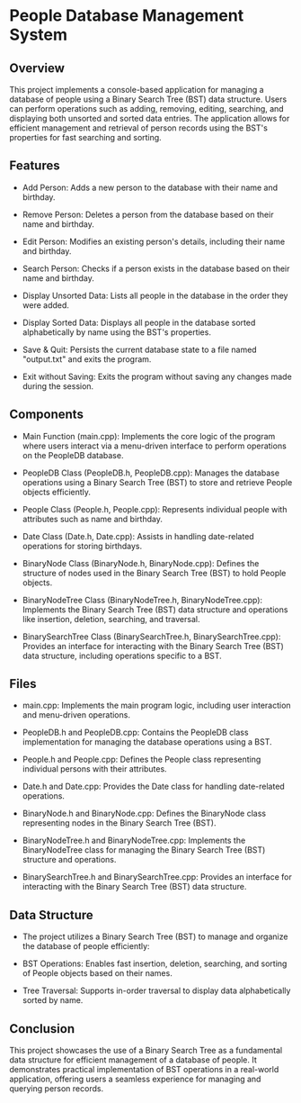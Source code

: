 # People Database Management System

## Overview
This project implements a console-based application for managing a database of people using a Binary Search Tree (BST) data structure. Users can perform operations such as adding, removing, editing, searching, and displaying both unsorted and sorted data entries. The application allows for efficient management and retrieval of person records using the BST's properties for fast searching and sorting.

## Features
* Add Person: Adds a new person to the database with their name and birthday.

* Remove Person: Deletes a person from the database based on their name and birthday.

* Edit Person: Modifies an existing person's details, including their name and birthday.

* Search Person: Checks if a person exists in the database based on their name and birthday.

* Display Unsorted Data: Lists all people in the database in the order they were added.

* Display Sorted Data: Displays all people in the database sorted alphabetically by name using the BST's properties.

* Save & Quit: Persists the current database state to a file named "output.txt" and exits the program.

* Exit without Saving: Exits the program without saving any changes made during the session.

## Components
* Main Function (main.cpp): Implements the core logic of the program where users interact via a menu-driven interface to perform operations on the PeopleDB database.

* PeopleDB Class (PeopleDB.h, PeopleDB.cpp): Manages the database operations using a Binary Search Tree (BST) to store and retrieve People objects efficiently.

* People Class (People.h, People.cpp): Represents individual people with attributes such as name and birthday.

* Date Class (Date.h, Date.cpp): Assists in handling date-related operations for storing birthdays.

* BinaryNode Class (BinaryNode.h, BinaryNode.cpp): Defines the structure of nodes used in the Binary Search Tree (BST) to hold People objects.

* BinaryNodeTree Class (BinaryNodeTree.h, BinaryNodeTree.cpp): Implements the Binary Search Tree (BST) data structure and operations like insertion, deletion, searching, and traversal.

* BinarySearchTree Class (BinarySearchTree.h, BinarySearchTree.cpp): Provides an interface for interacting with the Binary Search Tree (BST) data structure, including operations specific to a BST.


## Files
* main.cpp: Implements the main program logic, including user interaction and menu-driven operations.

* PeopleDB.h and PeopleDB.cpp: Contains the PeopleDB class implementation for managing the database operations using a BST.

* People.h and People.cpp: Defines the People class representing individual persons with their attributes.

* Date.h and Date.cpp: Provides the Date class for handling date-related operations.

* BinaryNode.h and BinaryNode.cpp: Defines the BinaryNode class representing nodes in the Binary Search Tree (BST).

* BinaryNodeTree.h and BinaryNodeTree.cpp: Implements the BinaryNodeTree class for managing the Binary Search Tree (BST) structure and operations.

* BinarySearchTree.h and BinarySearchTree.cpp: Provides an interface for interacting with the Binary Search Tree (BST) data structure.


## Data Structure

* The project utilizes a Binary Search Tree (BST) to manage and organize the database of people efficiently:

* BST Operations: Enables fast insertion, deletion, searching, and sorting of People objects based on their names.

* Tree Traversal: Supports in-order traversal to display data alphabetically sorted by name.

## Conclusion
This project showcases the use of a Binary Search Tree as a fundamental data structure for efficient management of a database of people. It demonstrates practical implementation of BST operations in a real-world application, offering users a seamless experience for managing and querying person records.

